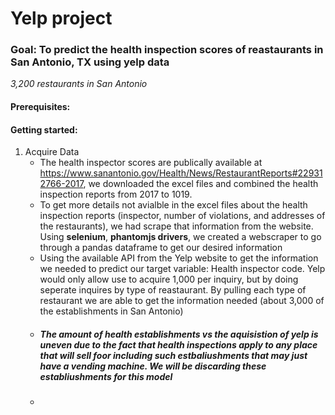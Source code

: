 # Yelp project

### Goal: To predict the health inspection scores of reastaurants in San Antonio, TX using yelp data

*3,200 restaurants in San Antonio*
#### Prerequisites:

#### Getting started:
1. Acquire Data
    - The health inspector scores are publically available at https://www.sanantonio.gov/Health/News/RestaurantReports#229312766-2017, we       downloaded the excel files and combined the health inspection reports from 2017 to 1019.
    - To get more details not avialble in the excel files about the health inspection reports (inspector, number of violations, and addresses   of the restaurants), we had scrape that information from the website. Using **selenium**, **phantomjs drivers**, we created a             webscraper to go through a pandas dataframe to get our desired information
    - Using the available API from the Yelp website to get the information we needed to predict our target variable: Health inspector code.     Yelp would only allow use to acquire 1,000 per inquiry, but by doing seperate inquires by type of reastaurant. By pulling each type of    restaurant we are able to get the information needed (about 3,000 of the establishments in San Antonio)
    - ##### The amount of health establishments vs the aquisistion of yelp is uneven due to the fact that health inspections apply to any       place that will sell foor including such estbaliushments that may just have a vending machine. We will be discarding these                establiushments for this model 
    - 